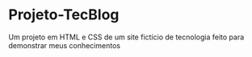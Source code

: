 # Projeto-TecBlog
Um projeto em HTML e CSS de um site fictício de tecnologia feito para demonstrar meus conhecimentos

